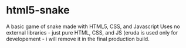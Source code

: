 # html5-snake
A basic game of snake made with HTML5, CSS, and Javascript
Uses no external libraries - just pure HTML, CSS, and JS (eruda is used only for developement - i will remove it in the final production build.

